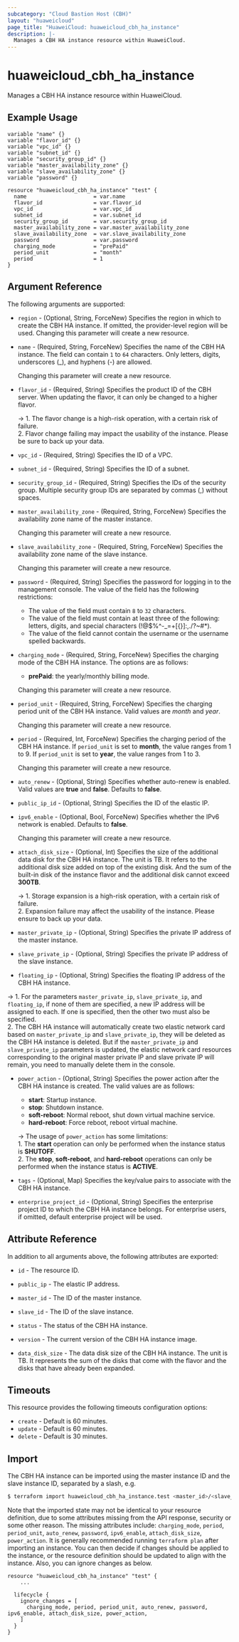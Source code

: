 ```yaml
---
subcategory: "Cloud Bastion Host (CBH)"
layout: "huaweicloud"
page_title: "HuaweiCloud: huaweicloud_cbh_ha_instance"
description: |-
  Manages a CBH HA instance resource within HuaweiCloud.
---
```


# huaweicloud_cbh_ha_instance

Manages a CBH HA instance resource within HuaweiCloud.

## Example Usage

```hcl
variable "name" {}
variable "flavor_id" {}
variable "vpc_id" {}
variable "subnet_id" {}
variable "security_group_id" {}
variable "master_availability_zone" {}
variable "slave_availability_zone" {}
variable "password" {}

resource "huaweicloud_cbh_ha_instance" "test" {
  name                     = var.name
  flavor_id                = var.flavor_id
  vpc_id                   = var.vpc_id
  subnet_id                = var.subnet_id
  security_group_id        = var.security_group_id
  master_availability_zone = var.master_availability_zone
  slave_availability_zone  = var.slave_availability_zone
  password                 = var.password
  charging_mode            = "prePaid"
  period_unit              = "month"
  period                   = 1
}
```

## Argument Reference

The following arguments are supported:

* `region` - (Optional, String, ForceNew) Specifies the region in which to create the CBH HA instance.
  If omitted, the provider-level region will be used. Changing this parameter will create a new resource.

* `name` - (Required, String, ForceNew) Specifies the name of the CBH HA instance. The field can contain `1` to `64`
  characters. Only letters, digits, underscores (_), and hyphens (-) are allowed.

  Changing this parameter will create a new resource.

* `flavor_id` - (Required, String) Specifies the product ID of the CBH server. When updating the flavor, it can only be
  changed to a higher flavor.

  -> 1. The flavor change is a high-risk operation, with a certain risk of failure.
  <br/>2. Flavor change failing may impact the usability of the instance. Please be sure to back up your data.

* `vpc_id` - (Required, String) Specifies the ID of a VPC.

* `subnet_id` - (Required, String) Specifies the ID of a subnet.

* `security_group_id` - (Required, String) Specifies the IDs of the security group. Multiple security group IDs are
  separated by commas (,) without spaces.

* `master_availability_zone` - (Required, String, ForceNew) Specifies the availability zone name of the master instance.

  Changing this parameter will create a new resource.

* `slave_availability_zone` - (Required, String, ForceNew) Specifies the availability zone name of the slave instance.

  Changing this parameter will create a new resource.

* `password` - (Required, String) Specifies the password for logging in to the management console. The value of the
  field has the following restrictions:
  + The value of the field must contain `8` to `32` characters.
  + The value of the field must contain at least three of the following: letters, digits, and special characters
    (!@$%^-_=+[{}]:,./?~#*).
  + The value of the field cannot contain the username or the username spelled backwards.

* `charging_mode` - (Required, String, ForceNew) Specifies the charging mode of the CBH HA instance.
  The options are as follows:
  + **prePaid**: the yearly/monthly billing mode.

  Changing this parameter will create a new resource.

* `period_unit` - (Required, String, ForceNew) Specifies the charging period unit of the CBH HA instance.
  Valid values are *month* and *year*.

  Changing this parameter will create a new resource.

* `period` - (Required, Int, ForceNew) Specifies the charging period of the CBH HA instance.
  If `period_unit` is set to **month**, the value ranges from 1 to 9.
  If `period_unit` is set to **year**, the value ranges from 1 to 3.

  Changing this parameter will create a new resource.

* `auto_renew` - (Optional, String) Specifies whether auto-renew is enabled.
  Valid values are **true** and **false**. Defaults to **false**.

* `public_ip_id` - (Optional, String) Specifies the ID of the elastic IP.

* `ipv6_enable` - (Optional, Bool, ForceNew) Specifies whether the IPv6 network is enabled. Defaults to **false**.

  Changing this parameter will create a new resource.

* `attach_disk_size` - (Optional, Int) Specifies the size of the additional data disk for the CBH HA instance.
  The unit is TB. It refers to the additional disk size added on top of the existing disk. And the sum of the built-in
  disk of the instance flavor and the additional disk cannot exceed **300TB**.

  -> 1. Storage expansion is a high-risk operation, with a certain risk of failure.
  <br/>2. Expansion failure may affect the usability of the instance. Please ensure to back up your data.

* `master_private_ip` - (Optional, String) Specifies the private IP address of the master instance.

* `slave_private_ip` - (Optional, String) Specifies the private IP address of the slave instance.

* `floating_ip` - (Optional, String) Specifies the floating IP address of the CBH HA instance.

-> 1. For the parameters `master_private_ip`, `slave_private_ip`, and `floating_ip`, if none of them are specified,
a new IP address will be assigned to each. If one is specified, then the other two must also be specified.
<br>2. The CBH HA instance will automatically create two elastic network card based on `master_private_ip` and
`slave_private_ip`, they will be deleted as the CBH HA instance is deleted. But if the `master_private_ip` and
`slave_private_ip` parameters is updated, the elastic network card resources corresponding to the original master
private IP and slave private IP will remain, you need to manually delete them in the console.

* `power_action` - (Optional, String) Specifies the power action after the CBH HA instance is created.
  The valid values are as follows:
  + **start**: Startup instance.
  + **stop**: Shutdown instance.
  + **soft-reboot**: Normal reboot, shut down virtual machine service.
  + **hard-reboot**: Force reboot, reboot virtual machine.

  -> The usage of `power_action` has some limitations:
  <br/>1. The **start** operation can only be performed when the instance status is **SHUTOFF**.
  <br/>2. The **stop**, **soft-reboot**, and **hard-reboot** operations can only be performed when the instance status
  is **ACTIVE**.

* `tags` - (Optional, Map) Specifies the key/value pairs to associate with the CBH HA instance.

* `enterprise_project_id` - (Optional, String) Specifies the enterprise project ID to which the CBH HA instance belongs.
  For enterprise users, if omitted, default enterprise project will be used.

## Attribute Reference

In addition to all arguments above, the following attributes are exported:

* `id` - The resource ID.

* `public_ip` - The elastic IP address.

* `master_id` - The ID of the master instance.

* `slave_id` - The ID of the slave instance.

* `status` - The status of the CBH HA instance.

* `version` - The current version of the CBH HA instance image.

* `data_disk_size` - The data disk size of the CBH HA instance. The unit is TB. It represents the sum of the
  disks that come with the flavor and the disks that have already been expanded.

## Timeouts

This resource provides the following timeouts configuration options:

* `create` - Default is 60 minutes.
* `update` - Default is 60 minutes.
* `delete` - Default is 30 minutes.

## Import

The CBH HA instance can be imported using the master instance ID and the slave instance ID, separated by a slash, e.g.

```bash
$ terraform import huaweicloud_cbh_ha_instance.test <master_id>/<slave_id>
```

Note that the imported state may not be identical to your resource definition, due to some attributes missing from the
API response, security or some other reason. The missing attributes include: `charging_mode`, `period`, `period_unit`,
`auto_renew`, `password`, `ipv6_enable`, `attach_disk_size`, `power_action`.
It is generally recommended running `terraform plan` after importing an instance.
You can then decide if changes should be applied to the instance, or the resource definition should be updated
to align with the instance. Also, you can ignore changes as below.

```hcl
resource "huaweicloud_cbh_ha_instance" "test" {
    ...

  lifecycle {
    ignore_changes = [
      charging_mode, period, period_unit, auto_renew, password, ipv6_enable, attach_disk_size, power_action,
    ]
  }
}
```
